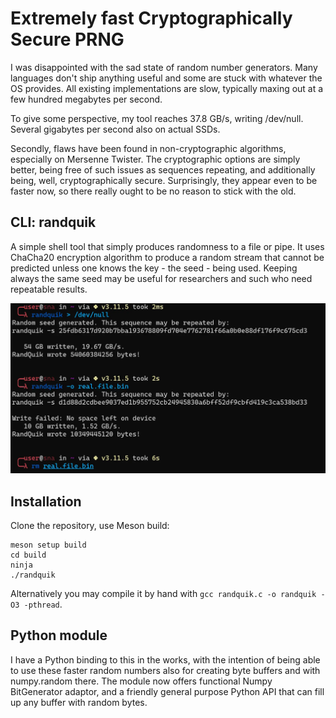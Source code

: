 # Extremely fast Cryptographically Secure PRNG

I was disappointed with the sad state of random number generators. Many languages don't ship anything useful and some are stuck with whatever the OS provides. All existing implementations are slow, typically maxing out at a few hundred megabytes per second.

To give some perspective, my tool reaches 37.8 GB/s, writing /dev/null. Several gigabytes per second also on actual SSDs.

Secondly, flaws have been found in non-cryptographic algorithms, especially on Mersenne Twister. The cryptographic options are simply better, being free of such issues as sequences repeating, and additionally being, well, cryptographically secure. Surprisingly, they appear even to be faster now, so there really ought to be no reason to stick with the old.

## CLI: randquik

A simple shell tool that simply produces randomness to a file or pipe. It uses ChaCha20 encryption algorithm to produce a random stream that cannot be predicted unless one knows the key - the seed - being used. Keeping always the same seed may be useful for researchers and such who need repeatable results.

<img src="https://github.com/LeoVasanko/RandQuik/blob/main/docs/random.webp?raw=true" width="800" alt="Screenshot">

## Installation

Clone the repository, use Meson build:

```
meson setup build
cd build
ninja
./randquik
```

Alternatively you may compile it by hand with `gcc randquik.c -o randquik -O3 -pthread`.

## Python module

I have a Python binding to this in the works, with the intention of being able to use these faster random numbers also for creating byte buffers and with numpy.random there. The module now offers functional Numpy BitGenerator adaptor, and a friendly general purpose Python API that can fill up any buffer with random bytes.
